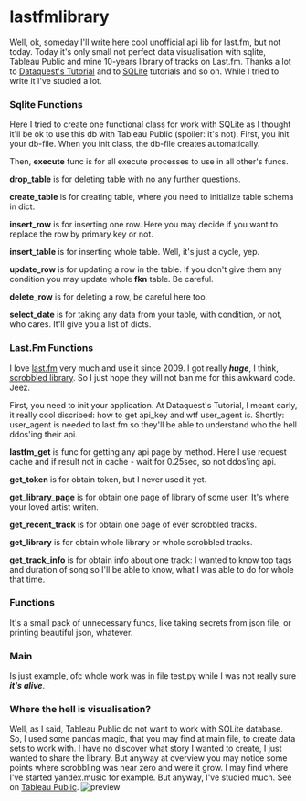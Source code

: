 # lastfmlibrary

Well, ok, someday I'll write here cool unofficial api lib for last.fm, but not today.
Today it's only small not perfect data visualisation with sqlite, Tableau Public and mine 10-years library of tracks on Last.fm.
Thanks a lot to [Dataquest's Tutorial](https://www.dataquest.io/blog/last-fm-api-python/) and to [SQLite](https://www.sqlitetutorial.net/) tutorials and so on.
While I tried to write it I've studied a lot. 

### Sqlite Functions
Here I tried to create one functional class for work with SQLite as I thought it'll be ok to use this db with Tableau Public (spoiler: it's not).
First, you init your db-file. When you init class, the db-file creates automatically. 

Then, **execute** func is for all execute processes to use in all other's funcs.

**drop_table** is for deleting table with no any further questions.

**create_table** is for creating table, where you need to initialize table schema in dict.

**insert_row** is for inserting one row. Here you may decide if you want to replace the row by primary key or not.

**insert_table** is for inserting whole table. Well, it's just a cycle, yep. 

**update_row** is for updating a row in the table. If you don't give them any condition you may update whole **fkn** table. Be careful.

**delete_row** is for deleting a row, be careful here too. 

**select_date** is for taking any data from your table, with condition, or not, who cares. It'll give you a list of dicts. 

### Last.Fm Functions
I love [last.fm](http://www.lastfm.ru/) very much and use it since 2009. I got really ___huge___, I think, [scrobbled library](https://www.last.fm/ru/user/ShiroSayuri). So I just hope they will not ban me for this awkward code. Jeez.

First, you need to init your application. At Dataquest's Tutorial, I meant early, it really cool discribed: how to get api_key and wtf user_agent is. Shortly: user_agent is needed to last.fm so they'll be able to understand who the hell ddos'ing their api.

**lastfm_get** is func for getting any api page by method. Here I use request cache and if result not in cache - wait for 0.25sec, so not ddos'ing api.

**get_token** is for obtain token, but I never used it yet.

**get_library_page** is for obtain one page of library of some user. It's where your loved artist writen. 

**get_recent_track** is for obtain one page of ever scrobbled tracks. 

**get_library** is for obtain whole library or whole scrobbled tracks.

**get_track_info** is for obtain info about one track: I wanted to know top tags and duration of song so I'll be able to know, what I was able to do for whole that time.

### Functions
It's a small pack of unnecessary funcs, like taking secrets from json file, or printing beautiful json, whatever. 

### Main
Is just example, ofc whole work was in file test.py while I was not really sure ___it's alive___.

### Where the hell is visualisation?
Well, as I said, Tableau Public do not want to work with SQLite database. So, I used some pandas magic, that you may find at main file, to create data sets to work with.
I have no discover what story I wanted to create, I just wanted to share the library. But anyway at overview you may notice some points where scrobbling was near zero and were it grow. I may find where I've started yandex.music for example.
But anyway, I've studied much. See on [Tableau Public](https://public.tableau.com/profile/shirosayuri#!/vizhome/ShiroSayuriLastFmVisualisation/ShiroSayurisLibrary).
![preview](https://downloader.disk.yandex.ru/preview/0dc275b24f3859d1514186a61e8eb8aed250dc72244bc1760d65395fc0843c83/5ef37fe1/ptfexzxfbuFpjz8qKJaPmKkH9KdQ2Jtk9YA3Gy9Rh2j9u_g427dH2bx2kElNqHmONhk3hT3q3zAtTQhn81SUPg==?uid=0&filename=2020-06-24_15-30-46.png&disposition=inline&hash=&limit=0&content_type=image%2Fpng&tknv=v2&owner_uid=380330751&size=2048x2048) 
